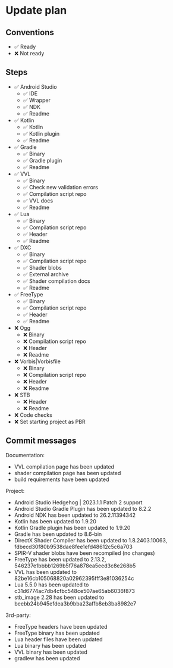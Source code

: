 # Update plan

## Conventions

- ✅ Ready
- ❌ Not ready

## Steps

- ✅ Android Studio
  - ✅ IDE
  - ✅ Wrapper
  - ✅ NDK
  - ✅ Readme
- ✅ Kotlin
  - ✅ Kotlin
  - ✅ Kotlin plugin
  - ✅ Readme
- ✅ Gradle
  - ✅ Binary
  - ✅ Gradle plugin
  - ✅ Readme
- ✅ VVL
  - ✅ Binary
  - ✅ Check new validation errors
  - ✅ Compilation script repo
  - ✅ VVL docs
  - ✅ Readme
- ✅ Lua
  - ✅ Binary
  - ✅ Compilation script repo
  - ✅ Header
  - ✅ Readme
- ✅ DXC
  - ✅ Binary
  - ✅ Compilation script repo
  - ✅ Shader blobs
  - ✅ External archive
  - ✅ Shader compilation docs
  - ✅ Readme
- ✅ FreeType
  - ✅ Binary
  - ✅ Compilation script repo
  - ✅ Header
  - ✅ Readme
- ❌ Ogg
  - ❌ Binary
  - ❌ Compilation script repo
  - ❌ Header
  - ❌ Readme
- ❌ Vorbis|Vorbisfile
  - ❌ Binary
  - ❌ Compilation script repo
  - ❌ Header
  - ❌ Readme
- ❌ STB
  - ❌ Header
  - ❌ Readme
- ❌ Code checks
- ❌ Set starting project as PBR

## Commit messages

Documentation:
- VVL compilation page has been updated
- shader compilation page has been updated
- build requirements have been updated

Project:
- Android Studio Hedgehog | 2023.1.1 Patch 2 support
- Android Studio Gradle Plugin has been updated to 8.2.2
- Android NDK has been updated to 26.2.11394342
- Kotlin has been updated to 1.9.20
- Kotlin Gradle plugin has been updated to 1.9.20
- Gradle has been updated to 8.6-bin
- DirectX Shader Compiler has been updated to 1.8.2403.10063, fdbecd30f80b9538dae8fee1efd48612c5c6a703
- SPIR-V shader blobs have been recompiled (no changes)
- FreeType has been updated to 2.13.2, 546237e1bbbb1269b5f76a878ea5eed3c8e268b5
- VVL has been updated to 82be16cb105068820a02962395fff3e81036254c
- Lua 5.5.0 has been updated to c31d6774ac7db4cfbc548ce507ae65ab6036f873
- stb_image 2.28 has been updated to beebb24b945efdea3b9bba23affb8eb3ba8982e7

3rd-party:
- FreeType headers have been updated
- FreeType binary has been updated
- Lua header files have been updated
- Lua binary has been updated
- VVL binary has been updated
- gradlew has been updated
